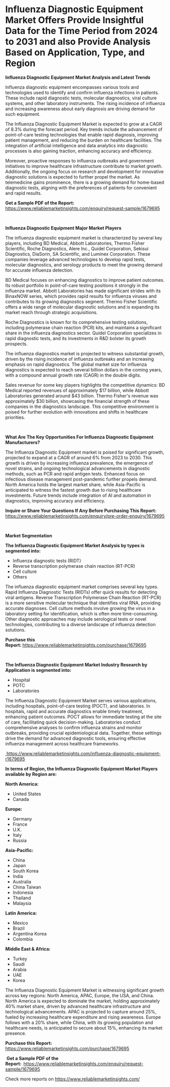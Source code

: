 <p><h1>Influenza Diagnostic Equipment Market Offers Provide Insightful Data for the Time Period from 2024 to 2031 and also Provide Analysis Based on Application, Type, and Region</h1></p><p><strong>Influenza Diagnostic Equipment Market Analysis and Latest Trends</strong></p>
<p><p>Influenza diagnostic equipment encompasses various tools and technologies used to identify and confirm influenza infections in patients. These include rapid diagnostic tests, molecular diagnostics, viral culture systems, and other laboratory instruments. The rising incidence of influenza and increasing awareness about early diagnosis are driving demand for such equipment.</p><p>The Influenza Diagnostic Equipment Market is expected to grow at a CAGR of 8.3% during the forecast period. Key trends include the advancement of point-of-care testing technologies that enable rapid diagnosis, improving patient management, and reducing the burden on healthcare facilities. The integration of artificial intelligence and data analytics into diagnostic processes is also gaining traction, enhancing accuracy and efficiency. </p><p>Moreover, proactive responses to influenza outbreaks and government initiatives to improve healthcare infrastructure contribute to market growth. Additionally, the ongoing focus on research and development for innovative diagnostic solutions is expected to further propel the market. As telemedicine gains prominence, there is a growing demand for home-based diagnostic tests, aligning with the preferences of patients for convenient and rapid results.</p></p>
<p><strong>Get a Sample PDF of the Report:&nbsp;</strong> <a href="https://www.reliablemarketinsights.com/enquiry/request-sample/1679695?utm_campaign=1789&utm_medium=2&utm_source=Github&utm_content=ia&utm_term=28122024&utm_id=influenza-diagnostic-equipment">https://www.reliablemarketinsights.com/enquiry/request-sample/1679695</a></p>
<p>&nbsp;</p>
<p><strong>Influenza Diagnostic Equipment Major Market Players</strong></p>
<p><p>The influenza diagnostic equipment market is characterized by several key players, including BD Medical, Abbott Laboratories, Thermo Fisher Scientific, Roche Diagnostics, Alere Inc., Quidel Corporation, Sekisui Diagnostics, DiaSorin, SA Scientific, and Luminex Corporation. These companies leverage advanced technologies to develop rapid tests, molecular diagnostics, and serology products to meet the growing demand for accurate influenza detection.</p><p>BD Medical focuses on enhancing diagnostics to improve patient outcomes. Its robust portfolio in point-of-care testing positions it strongly in the influenza market. Abbott Laboratories has made significant strides with its BinaxNOW series, which provides rapid results for influenza viruses and contributes to its growing diagnostics segment. Thermo Fisher Scientific offers a wide range of molecular diagnostic solutions and is expanding its market reach through strategic acquisitions.</p><p>Roche Diagnostics is known for its comprehensive testing solutions, including polymerase chain reaction (PCR) kits, and maintains a significant share in the influenza diagnostics sector. Quidel Corporation specializes in rapid diagnostic tests, and its investments in R&D bolster its growth prospects.</p><p>The influenza diagnostics market is projected to witness substantial growth, driven by the rising incidence of influenza outbreaks and an increasing emphasis on rapid diagnostics. The global market size for influenza diagnostics is expected to reach several billion dollars in the coming years, with a compound annual growth rate (CAGR) in the double digits.</p><p>Sales revenue for some key players highlights the competitive dynamics: BD Medical reported revenues of approximately $17 billion, while Abbott Laboratories generated around $43 billion. Thermo Fisher's revenue was approximately $30 billion, showcasing the financial strength of these companies in the diagnostics landscape. This competitive environment is poised for further evolution with innovations and shifts in healthcare priorities.</p></p>
<p>&nbsp;</p>
<p><strong>What Are The Key Opportunities For Influenza Diagnostic Equipment Manufacturers?</strong></p>
<p><p>The Influenza Diagnostic Equipment market is poised for significant growth, projected to expand at a CAGR of around 6% from 2023 to 2030. This growth is driven by increasing influenza prevalence, the emergence of novel strains, and ongoing technological advancements in diagnostic methods, such as PCR and rapid antigen tests. Enhanced focus on infectious disease management post-pandemic further propels demand. North America holds the largest market share, while Asia-Pacific is anticipated to witness the fastest growth due to rising healthcare investments. Future trends include integration of AI and automation in diagnostics, improving accuracy and efficiency.</p></p>
<p><strong>Inquire or Share Your Questions If Any Before Purchasing This Report:</strong> <a href="https://www.reliablemarketinsights.com/enquiry/pre-order-enquiry/1679695?utm_campaign=1789&utm_medium=2&utm_source=Github&utm_content=ia&utm_term=28122024&utm_id=influenza-diagnostic-equipment">https://www.reliablemarketinsights.com/enquiry/pre-order-enquiry/1679695</a></p>
<p>&nbsp;</p>
<p><strong>Market Segmentation</strong></p>
<p><strong>The Influenza Diagnostic Equipment Market Analysis by types is segmented into:</strong></p>
<p><ul><li>Influenza diagnostic tests (RIDT)</li><li>Reverse transcription polymerase chain reaction (RT-PCR)</li><li>Cell culture</li><li>Others</li></ul></p>
<p><p>The influenza diagnostic equipment market comprises several key types. Rapid Influenza Diagnostic Tests (RIDTs) offer quick results for detecting viral antigens. Reverse Transcription Polymerase Chain Reaction (RT-PCR) is a more sensitive molecular technique that identifies viral RNA, providing accurate diagnoses. Cell culture methods involve growing the virus in a laboratory setting for identification, which is often more time-consuming. Other diagnostic approaches may include serological tests or novel technologies, contributing to a diverse landscape of influenza detection solutions.</p></p>
<p><strong>Purchase this Report:&nbsp;</strong><a href="https://www.reliablemarketinsights.com/purchase/1679695?utm_campaign=1789&utm_medium=2&utm_source=Github&utm_content=ia&utm_term=28122024&utm_id=influenza-diagnostic-equipment">https://www.reliablemarketinsights.com/purchase/1679695</a></p>
<p>&nbsp;</p>
<p><strong>The Influenza Diagnostic Equipment Market Industry Research by Application is segmented into:</strong></p>
<p><ul><li>Hospital</li><li>POTC</li><li>Laboratories</li></ul></p>
<p><p>The Influenza Diagnostic Equipment Market serves various applications, including hospitals, point-of-care testing (POCT), and laboratories. In hospitals, rapid and accurate diagnostics enable timely treatment, enhancing patient outcomes. POCT allows for immediate testing at the site of care, facilitating quick decision-making. Laboratories conduct comprehensive analyses to confirm influenza strains and monitor outbreaks, providing crucial epidemiological data. Together, these settings drive the demand for advanced diagnostic tools, ensuring effective influenza management across healthcare frameworks.</p></p>
<p><a href="https://www.reliablemarketinsights.com/influenza-diagnostic-equipment-r1679695?utm_campaign=1789&utm_medium=2&utm_source=Github&utm_content=ia&utm_term=28122024&utm_id=influenza-diagnostic-equipment">&nbsp;https://www.reliablemarketinsights.com/influenza-diagnostic-equipment-r1679695</a></p>
<p><strong>In terms of Region, the Influenza Diagnostic Equipment Market Players available by Region are:</strong></p>
<p>
    <p> <strong> North America: </strong>
        <ul>
            <li>United States</li>
            <li>Canada</li>
        </ul>
        </p> 
    <p> <strong> Europe: </strong>
        <ul>
            <li>Germany</li>
            <li>France</li>
            <li>U.K.</li>
            <li>Italy</li>
            <li>Russia</li>
        </ul>
        </p> 
    <p> <strong> Asia-Pacific: </strong>
        <ul>
            <li>China</li>
            <li>Japan</li>
            <li>South Korea</li>
            <li>India</li>
            <li>Australia</li>
            <li>China Taiwan</li>
            <li>Indonesia</li>
            <li>Thailand</li>
            <li>Malaysia</li>
        </ul>
        </p> 
    <p> <strong> Latin America: </strong>
        <ul>
            <li>Mexico</li>
            <li>Brazil</li>
            <li>Argentina Korea</li>
            <li>Colombia</li>
        </ul>
        </p> 
    <p> <strong> Middle East & Africa: </strong>
        <ul>
            <li>Turkey</li>
            <li>Saudi</li>
            <li>Arabia</li>
            <li>UAE</li>
            <li>Korea</li>
        </ul>
    </p>
    </p>
<p><p>The Influenza Diagnostic Equipment Market is witnessing significant growth across key regions: North America, APAC, Europe, the USA, and China. North America is expected to dominate the market, holding approximately 40% market share, driven by advanced healthcare infrastructure and technological advancements. APAC is projected to capture around 25%, fueled by increasing healthcare expenditure and rising awareness. Europe follows with a 20% share, while China, with its growing population and healthcare needs, is anticipated to secure about 15%, enhancing its market presence.</p></p>
<p><strong>Purchase this Report: </strong><a href="https://www.reliablemarketinsights.com/purchase/1679695?utm_campaign=1789&utm_medium=2&utm_source=Github&utm_content=ia&utm_term=28122024&utm_id=influenza-diagnostic-equipment">https://www.reliablemarketinsights.com/purchase/1679695</a></p>
<p>&nbsp;<strong>Get a Sample PDF of the Report:&nbsp;&nbsp;</strong><a href="https://www.reliablemarketinsights.com/enquiry/request-sample/1679695?utm_campaign=1789&utm_medium=2&utm_source=Github&utm_content=ia&utm_term=28122024&utm_id=influenza-diagnostic-equipment">https://www.reliablemarketinsights.com/enquiry/request-sample/1679695</a></p>
<p><strong></strong></p>
<p>Check more reports on <a href="https://www.reliablemarketinsights.com/?utm_campaign=1789&utm_medium=2&utm_source=Github&utm_content=ia&utm_term=28122024&utm_id=influenza-diagnostic-equipment">https://www.reliablemarketinsights.com/</a></p>